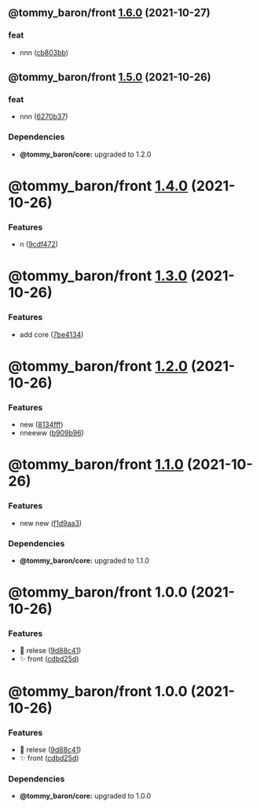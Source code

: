 ## @tommy_baron/front [1.6.0](https://github.com/baronTommy/mono-mono/compare/@tommy_baron/front@1.5.0...@tommy_baron/front@1.6.0) (2021-10-27)

### feat

- nnn ([cb803bb](https://github.com/baronTommy/mono-mono/commit/cb803bbe61c2dcbf57cb57b26721ea06336297cb))

## @tommy_baron/front [1.5.0](https://github.com/baronTommy/mono-mono/compare/@tommy_baron/front@1.4.0...@tommy_baron/front@1.5.0) (2021-10-26)

### feat

- nnn ([6270b37](https://github.com/baronTommy/mono-mono/commit/6270b377512055391605545b027409af2e2a687b))

### Dependencies

- **@tommy_baron/core:** upgraded to 1.2.0

# @tommy_baron/front [1.4.0](https://github.com/baronTommy/mono-mono/compare/@tommy_baron/front@1.3.0...@tommy_baron/front@1.4.0) (2021-10-26)

### Features

- n ([9cdf472](https://github.com/baronTommy/mono-mono/commit/9cdf4720724f8a70e63f9dbe41f68b7ee2f85305))

# @tommy_baron/front [1.3.0](https://github.com/baronTommy/mono-mono/compare/@tommy_baron/front@1.2.0...@tommy_baron/front@1.3.0) (2021-10-26)

### Features

- add core ([7be4134](https://github.com/baronTommy/mono-mono/commit/7be4134c999fcadffe8c086c60b7df71afd16e39))

# @tommy_baron/front [1.2.0](https://github.com/baronTommy/mono-mono/compare/@tommy_baron/front@1.1.0...@tommy_baron/front@1.2.0) (2021-10-26)

### Features

- new ([8134fff](https://github.com/baronTommy/mono-mono/commit/8134fff0c82e6d32a13614ad1010902be7e38e28))
- nneeww ([b909b96](https://github.com/baronTommy/mono-mono/commit/b909b96fced11afeb6ce985e3ee8d6836e651fcf))

# @tommy_baron/front [1.1.0](https://github.com/baronTommy/mono-mono/compare/@tommy_baron/front@1.0.0...@tommy_baron/front@1.1.0) (2021-10-26)

### Features

- new new ([f1d9aa3](https://github.com/baronTommy/mono-mono/commit/f1d9aa3be86953cda65cbc55fa10e76c61505c1e))

### Dependencies

- **@tommy_baron/core:** upgraded to 1.1.0

# @tommy_baron/front 1.0.0 (2021-10-26)

### Features

- :art: relese ([9d88c41](https://github.com/baronTommy/mono-mono/commit/9d88c4122f37e360d2042e121db92409de3601c4))
- :sparkles: front ([cdbd25d](https://github.com/baronTommy/mono-mono/commit/cdbd25d250b2ed51a3c04f7af6eefd5e374abf2b))

# @tommy_baron/front 1.0.0 (2021-10-26)

### Features

- :art: relese ([9d88c41](https://github.com/baronTommy/mono-mono/commit/9d88c4122f37e360d2042e121db92409de3601c4))
- :sparkles: front ([cdbd25d](https://github.com/baronTommy/mono-mono/commit/cdbd25d250b2ed51a3c04f7af6eefd5e374abf2b))

### Dependencies

- **@tommy_baron/core:** upgraded to 1.0.0
